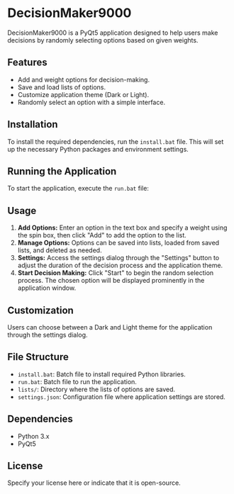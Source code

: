 
# DecisionMaker9000

DecisionMaker9000 is a PyQt5 application designed to help users make decisions by randomly selecting options based on given weights.

## Features

- Add and weight options for decision-making.
- Save and load lists of options.
- Customize application theme (Dark or Light).
- Randomly select an option with a simple interface.

## Installation

To install the required dependencies, run the `install.bat` file. This will set up the necessary Python packages and environment settings.

## Running the Application

To start the application, execute the `run.bat` file:

## Usage

1. **Add Options:** Enter an option in the text box and specify a weight using the spin box, then click "Add" to add the option to the list.
2. **Manage Options:** Options can be saved into lists, loaded from saved lists, and deleted as needed.
3. **Settings:** Access the settings dialog through the "Settings" button to adjust the duration of the decision process and the application theme.
4. **Start Decision Making:** Click "Start" to begin the random selection process. The chosen option will be displayed prominently in the application window.

## Customization

Users can choose between a Dark and Light theme for the application through the settings dialog.

## File Structure

- `install.bat`: Batch file to install required Python libraries.
- `run.bat`: Batch file to run the application.
- `lists/`: Directory where the lists of options are saved.
- `settings.json`: Configuration file where application settings are stored.

## Dependencies

- Python 3.x
- PyQt5

## License

Specify your license here or indicate that it is open-source.

```
